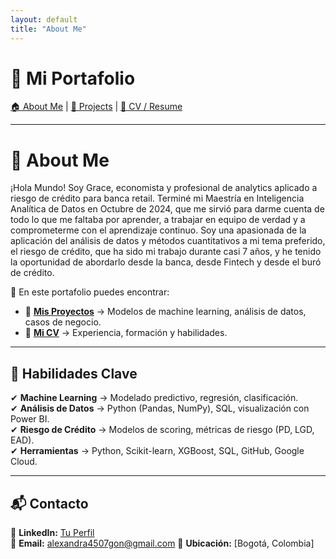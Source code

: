 ```yaml
---
layout: default
title: "About Me"
---
```

# 🚀 Mi Portafolio

[🏠 About Me](index.md) | [📂 Projects](projects.md) | [📄 CV / Resume](cv.md)

---
# 👋 About Me  

¡Hola Mundo! Soy Grace, economista y profesional de analytics aplicado a riesgo de crédito para banca retail. Terminé mi Maestría en Inteligencia Analítica de Datos en Octubre de 2024, que me sirvió para darme cuenta de todo lo que me faltaba por aprender, a trabajar en equipo de verdad y a comprometerme con el aprendizaje continuo. Soy una apasionada de la aplicación del análisis de datos y métodos cuantitativos a mi tema preferido, el riesgo de crédito, que ha sido mi trabajo durante casi 7 años, y he tenido la oportunidad de abordarlo desde la banca, desde Fintech y desde el buró de crédito. 

📌 En este portafolio puedes encontrar:  
- 📂 **[Mis Proyectos](projects.md)** → Modelos de machine learning, análisis de datos, casos de negocio.  
- 📄 **[Mi CV](cv.md)** → Experiencia, formación y habilidades.  

---

## 🚀 Habilidades Clave  
✔ **Machine Learning** → Modelado predictivo, regresión, clasificación.  
✔ **Análisis de Datos** → Python (Pandas, NumPy), SQL, visualización con Power BI.  
✔ **Riesgo de Crédito** → Modelos de scoring, métricas de riesgo (PD, LGD, EAD).  
✔ **Herramientas** → Python, Scikit-learn, XGBoost, SQL, GitHub, Google Cloud.  

---

## 📬 Contacto  
💼 **LinkedIn:** [Tu Perfil](https://www.linkedin.com/in/agonz9992/)  
📧 **Email:** alexandra4507gon@gmail.com 
📍 **Ubicación:** [Bogotá, Colombia]  

